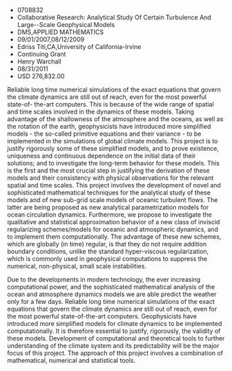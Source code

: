 
* 0708832
* Collaborative Research: Analytical Study Of Certain Turbulence And Large--Scale Geophysical Models
* DMS,APPLIED MATHEMATICS
* 09/01/2007,08/12/2009
* Edriss Titi,CA,University of California-Irvine
* Continuing Grant
* Henry Warchall
* 08/31/2011
* USD 276,832.00

Reliable long time numerical simulations of the exact equations that govern the
climate dynamics are still out of reach, even for the most powerful state-of-
the-art computers. This is because of the wide range of spatial and time scales
involved in the dynamics of these models. Taking advantage of the shallowness of
the atmosphere and the oceans, as well as the rotation of the earth,
geophysicists have introduced more simplified models - the so-called primitive
equations and their variance - to be implemented in the simulations of global
climate models. This project is to justify rigorously some of these simplified
models, and to prove existence, uniqueness and continuous dependence on the
initial data of their solutions; and to investigate the long-term behavior for
these models. This is the first and the most crucial step in justifying the
derivation of these models and their consistency with physical observations for
the relevant spatial and time scales. This project involves the development of
novel and sophisticated mathematical techniques for the analytical study of
these models and of new sub-grid scale models of oceanic turbulent flows. The
latter are being proposed as new analytical parametrization models for ocean
circulation dynamics. Furthermore, we propose to investigate the qualitative and
statistical approximation behavior of a new class of inviscid regularizing
schemes/models for oceanic and atmospheric dynamics, and to implement them
computationally. The advantage of these new schemes, which are globally (in
time) regular, is that they do not require addition boundary conditions, unlike
the standard hyper-viscous regularization, which is commonly used in geophysical
computations to suppress the numerical, non-physical, small scale instabilities.

Due to the developments in modern technology, the ever increasing computational
power, and the sophisticated mathematical analysis of the ocean and atmosphere
dynamics models we are able predict the weather only for a few days. Reliable
long time numerical simulations of the exact equations that govern the climate
dynamics are still out of reach, even for the most powerful state-of-the-art
computers. Geophysicists have introduced more simplified models for climate
dynamics to be implemented computationally. It is therefore essential to
justify, rigorously, the validity of these models. Development of computational
and theoretical tools to further understanding of the climate system and its
predictability will be the major focus of this project. The approach of this
project involves a combination of mathematical, numerical and statistical tools.
